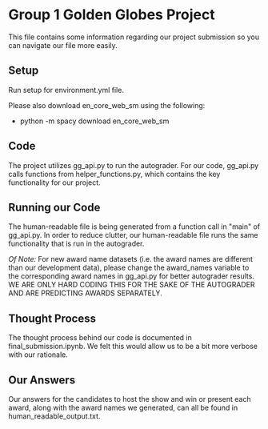 # Group 1 Golden Globes Project

This file contains some information regarding our project submission so you can navigate our file more easily.

## Setup

Run setup for environment.yml file.

Please also download en_core_web_sm using the following:
- python -m spacy download en_core_web_sm

## Code

The project utilizes gg_api.py to run the autograder. For our code, gg_api.py calls functions from helper_functions.py, which contains the key functionality for our project.

## Running our Code

The human-readable file is being generated from a function call in "main" of gg_api.py. In order to reduce clutter, our human-readable file runs the same functionality that is run in the autograder.

*Of Note:* For new award name datasets (i.e. the award names are different than our development data), please change the award_names variable to the corresponding award names in gg_api.py for better autograder results. WE ARE ONLY HARD CODING THIS FOR THE SAKE OF THE AUTOGRADER AND ARE PREDICTING AWARDS SEPARATELY.

## Thought Process

The thought process behind our code is documented in final_submission.ipynb. We felt this would allow us to be a bit more verbose with our rationale.

## Our Answers

Our answers for the candidates to host the show and win or present each award, along with the award names we generated, can all be found in human_readable_output.txt.